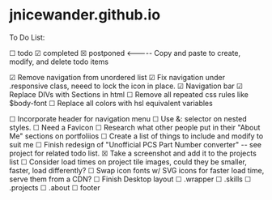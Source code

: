 # jnicewander.github.io

To Do List:

☐ todo ☑ completed ☒ postponed   <----- Copy and paste to create, modify, and delete todo items

☑ Remove navigation from unordered list 
☑ Fix navigation under .responsive class, neeed to lock the icon in place.
☑ Navigation bar
☑ Replace DIVs with Sections in html
☐ Remove all repeated css rules like $body-font
☐ Replace all colors with hsl equivalent variables

☐ Incorporate header for navigation menu
☐ Use &: selector on nested styles.
☐ Need a Favicon
☐ Research what other people put in their "About Me" sections on portfoliios
    ☐ Create a list of things to include and modify to suit me
☐ Finish redesign of "Unofficial PCS Part Number converter" -- see project for related todo list.
    ☒ Take a screenshot and add it to the projects list
☐ Consider load times on project tile images, could they be smaller, faster, load differently?
    ☐ Swap icon fonts w/ SVG icons for faster load time, serve them from a CDN?
☐ Finish Desktop layout
    ☐ .wrapper
    ☐ .skills
    ☐ .projects
    ☐ .about
    ☐ footer
